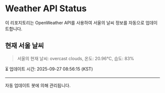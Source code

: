 
# Weather API Status

이 리포지토리는 OpenWeather API를 사용하여 서울의 날씨 정보를 자동으로 업데이트합니다.

## 현재 서울 날씨
> 서울의 현재 날씨: overcast clouds, 온도: 20.96°C, 습도: 83%

⏳ 업데이트 시간: 2025-09-27 08:56:15 (KST)

---
자동 업데이트 봇에 의해 관리됩니다.
